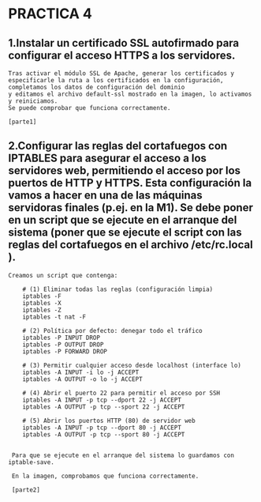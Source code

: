<h1><b>PRACTICA 4</b></h1>

<h2><b>1.Instalar un certificado SSL autofirmado para configurar el acceso HTTPS a los
servidores. </h2></b>

    Tras activar el módulo SSL de Apache, generar los certificados y especificarle la ruta a los certificados en la configuración, completamos los datos de configuración del dominio 
    y editamos el archivo default-ssl mostrado en la imagen, lo activamos y reiniciamos.
    Se puede comprobar que funciona correctamente.

    [parte1]


<h2><b> 2.Configurar las reglas del cortafuegos con IPTABLES para asegurar el acceso a
los servidores web, permitiendo el acceso por los puertos de HTTP y HTTPS.
Esta configuración la vamos a hacer en una de las máquinas servidoras finales
(p.ej. en la M1). Se debe poner en un script que se ejecute en el arranque del
sistema (poner que se ejecute el script con las reglas del cortafuegos en el
archivo /etc/rc.local ).</h2></b>
    
    Creamos un script que contenga: 

        # (1) Eliminar todas las reglas (configuración limpia)
        iptables -F
        iptables -X
        iptables -Z
        iptables -t nat -F

        # (2) Política por defecto: denegar todo el tráfico
        iptables -P INPUT DROP
        iptables -P OUTPUT DROP
        iptables -P FORWARD DROP

        # (3) Permitir cualquier acceso desde localhost (interface lo)
        iptables -A INPUT -i lo -j ACCEPT
        iptables -A OUTPUT -o lo -j ACCEPT

        # (4) Abrir el puerto 22 para permitir el acceso por SSH
        iptables -A INPUT -p tcp --dport 22 -j ACCEPT
        iptables -A OUTPUT -p tcp --sport 22 -j ACCEPT

        # (5) Abrir los puertos HTTP (80) de servidor web
        iptables -A INPUT -p tcp --dport 80 -j ACCEPT
        iptables -A OUTPUT -p tcp --sport 80 -j ACCEPT


     Para que se ejecute en el arranque del sistema lo guardamos con iptable-save.

     En la imagen, comprobamos que funciona correctamente.

     [parte2]